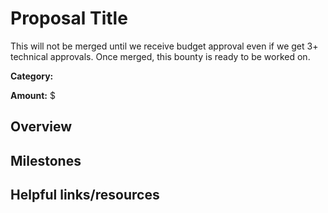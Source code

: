 <!-- Please update this title -->

# Proposal Title

<!--
Please add a high level category of work.
Ex. Game Development, Open Source Tooling, Etc.
-->

<!--
Please include this line to ensure that no work is started prior to merging and budget approval
-->
This will not be merged until we receive budget approval even if we get 3+ technical approvals. Once merged, this bounty is ready to be worked on.

**Category:**

<!--
Recommend a total value amount for the bounty, in U.S. Dollars. The exact amount will be determined by the approving committee and may be higher or lower than this recommendation.
-->

**Amount:** $

## Overview

<!--
Please provide the context required to complete the bounty.

Questions you should answer here:
1. What is the high level explanation of this bounty? (1-3 sentences)
2. What problem is this solving?
3. What are the requirements for this solution?
-->

## Milestones

<!--
Please split the bounty into smaller milestones with individual awards in the following template.
The first milestone should be the core functionality, while the rest can be useful add-ons.

| # | High-Level Description | Details | Proposed Potential Award |
| 1 | ... | ... | $... |

(The proposed amounts from milestones should add up to the amount listed at the top of the bounty proposal)
-->

## Helpful links/resources

<!--
Is there anything else that would be helpful for someone picking up this bounty to know about/reference?

Ex.
* Are there existing solutions to this problem which would be helpful to learn from?
* Are there open source projects which can be used as a reference?
* Are there particularly relevant documentation pages?
-->
